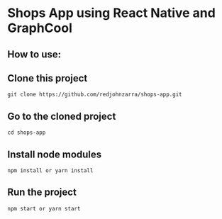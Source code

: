 Shops App using React Native and GraphCool
==========================================

How to use:
-----------

Clone this project
------------------
```
git clone https://github.com/redjohnzarra/shops-app.git
```
Go to the cloned project
------------------------
```
cd shops-app
```
Install node modules
--------------------
```
npm install or yarn install
```
Run the project
---------------
```
npm start or yarn start
```

